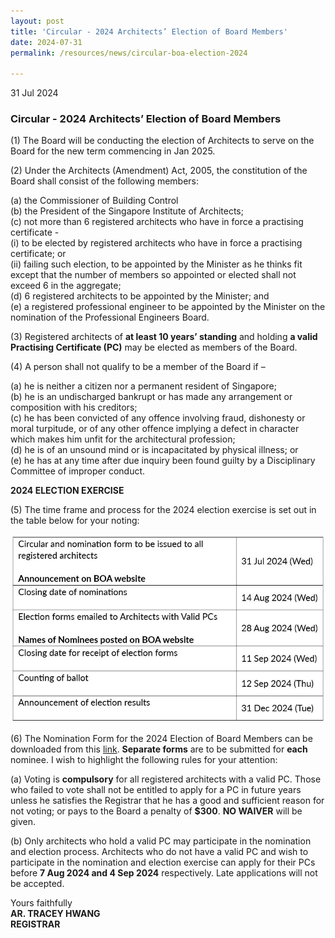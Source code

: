 ```yaml
---
layout: post
title: 'Circular - 2024 Architects’ Election of Board Members'
date: 2024-07-31
permalink: /resources/news/circular-boa-election-2024

---
```


31 Jul 2024

### **Circular - 2024 Architects’ Election of Board Members**

(1) The Board will be conducting the election of Architects to serve on the Board for the new term commencing in Jan 2025. <br/>

(2) Under the Architects (Amendment) Act, 2005, the constitution of the Board shall consist of the following members: <br/>

(a) the Commissioner of Building Control <br/> 
(b) the President of the Singapore Institute of Architects; <br/>
(c) not more than 6 registered architects who have in force a practising certificate - <br/>
(i) to be elected by registered architects who have in force a practising certificate; or <br/>
(ii) failing such election, to be appointed by the Minister as he thinks fit except that the number of members so appointed or elected shall not exceed 6 in the aggregate; <br/>
(d) 6 registered architects to be appointed by the Minister; and <br/> 
(e) a registered professional engineer to be appointed by the Minister on the nomination of the Professional Engineers Board. 

(3) Registered architects of **at least 10 years’ standing** and holding **a valid Practising Certificate (PC)** may be elected as members of the Board.

(4) A person shall not qualify to be a member of the Board if – <br/>

(a) he is neither a citizen nor a permanent resident of Singapore; <br/>
(b) he is an undischarged bankrupt or has made any arrangement or composition with his creditors; <br/>
(c) he has been convicted of any offence involving fraud, dishonesty or moral turpitude, or of any other offence implying a defect in character which makes him unfit for the architectural profession; <br/>
(d) he is of an unsound mind or is incapacitated by physical illness; or <br/>
(e) he has at any time after due inquiry been found guilty by a Disciplinary Committee of improper conduct. <br/>

**2024 ELECTION EXERCISE**

(5) The time frame and process for the 2024 election exercise is set out in the table below for your noting: <br/>

![Election Timeline Table](/images/BOA_Election_2024_Timeline.JPG)

(6) The Nomination Form for the 2024 Election of Board Members can be downloaded from this [link]({{site.baseurl}}/files/Nomination_Form_BOA_Election_2024.pdf). **Separate forms** are to be submitted for **each** nominee. I wish to highlight the following rules for your attention: <br/>

(a) Voting is **compulsory** for all registered architects with a valid PC. Those who failed to vote shall not be entitled to apply for a PC in future years unless he satisfies the Registrar that he has a good and sufficient reason for not voting; or pays to the Board a penalty of **$300**. **NO WAIVER** will be given. <br/>

(b) Only architects who hold a valid PC may participate in the nomination and election process. Architects who do not have a valid PC and wish to participate in the nomination and election exercise can apply for their PCs before **7 Aug 2024 and 4 Sep 2024** respectively.  Late applications will not be accepted. <br/>

Yours faithfully<br/>
**AR. TRACEY HWANG**<br/>
**REGISTRAR**
